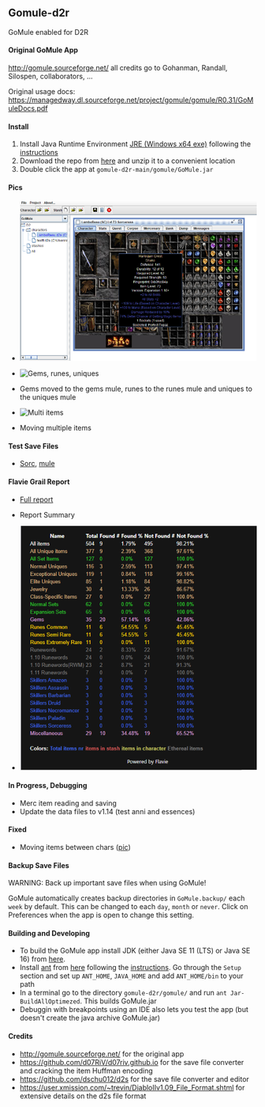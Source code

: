 ## Gomule-d2r
GoMule enabled for D2R


#### Original GoMule App
http://gomule.sourceforge.net/ all credits go to Gohanman, Randall, Silospen, collaborators, ...

Original usage docs: https://managedway.dl.sourceforge.net/project/gomule/gomule/R0.31/GoMuleDocs.pdf


#### Install
1. Install Java Runtime Environment [JRE (Windows x64 exe)](https://www.oracle.com/java/technologies/javase-jre8-downloads.html#license-lightbox) following the [instructions](https://docs.oracle.com/goldengate/1212/gg-winux/GDRAD/java.htm#BGBFJHAB)
2. Download the repo from [here](https://github.com/pairofdocs/gomule-d2r/archive/refs/heads/main.zip) and unzip it to a convenient location
3. Double click the app at `gomule-d2r-main/gomule/GoMule.jar`


#### Pics
- ![Main](./img/gomule_lamboresu_sockitem.png)

- ![Gems, runes, uniques](https://i.imgur.com/1De14PT.png)
- Gems moved to the gems mule, runes to the runes mule and uniques to the uniques mule

- ![Multi items](./img/move_runes_multiclick.gif)
- Moving multiple items


#### Test Save Files
- [Sorc](./savefiles/LamboResu.d2s), [mule](./savefiles/testtt.d2s)


#### Flavie Grail Report
- [Full report](https://pairofdocs.github.io/gomule-d2r/GoMuleReport.html)

- Report Summary 
- ![Report Summary](./img/gomule_flavie_reportend.png) 


#### In Progress, Debugging
- Merc item reading and saving
- Update the data files to v1.14 (test anni and essences)

#### Fixed
- Moving items between chars ([pic](https://github.com/pairofdocs/gomule-d2r/pull/1#issuecomment-846635551))

#### Backup Save Files
WARNING: Back up important save files when using GoMule!

GoMule automatically creates backup directories in `GoMule.backup/` each `week` by default.
This can be changed to each `day`, `month` or `never`. 
Click on Preferences when the app is open to change this setting.


#### Building and Developing
- To build the GoMule app install JDK (either Java SE 11 (LTS) or Java SE 16) from [here](https://www.oracle.com/java/technologies/javase-downloads.html).
- Install [ant](https://mirrors.gigenet.com/apache//ant/binaries/apache-ant-1.10.10-bin.zip) from [here](https://ant.apache.org/bindownload.cgi) following the [instructions](https://ant.apache.org/manual/install.html). Go through the `Setup` section and set up `ANT_HOME`, `JAVA_HOME` and add `ANT_HOME/bin` to your path
- In a terminal go to the directory  `gomule-d2r/gomule/` and run `ant Jar-BuildAllOptimezed`. This builds GoMule.jar
- Debuggin with breakpoints using an IDE also lets you test the app (but doesn't create the java archive GoMule.jar)


#### Credits
- http://gomule.sourceforge.net/ for the original app
- https://github.com/d07RiV/d07riv.github.io for the save file converter and cracking the item Huffman encoding
- https://github.com/dschu012/d2s for the save file converter and editor
- https://user.xmission.com/~trevin/DiabloIIv1.09_File_Format.shtml for extensive details on the d2s file format
